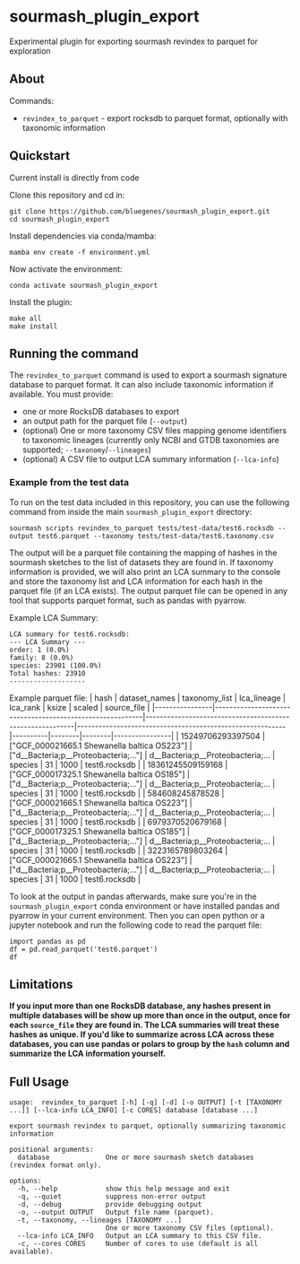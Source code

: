 # sourmash_plugin_export

Experimental plugin for exporting sourmash revindex to parquet for exploration

## About

Commands:

- `revindex_to_parquet` - export rocksdb to parquet format, optionally with taxonomic information


## Quickstart

Current install is directly from code

Clone this repository and cd in:
```
git clone https://github.com/bluegenes/sourmash_plugin_export.git
cd sourmash_plugin_export
```

Install dependencies via conda/mamba:
```
mamba env create -f environment.yml
```

Now activate the environment:
```
conda activate sourmash_plugin_export
```

Install the plugin:
```
make all
make install
```

## Running the command
The `revindex_to_parquet` command is used to export a sourmash signature database to parquet format. It can also include taxonomic information if available.
You must provide:

- one or more RocksDB databases to export
- an output path for the parquet file (`--output`)
- (optional) One or more taxonomy CSV files mapping genome identifiers to taxonomic lineages (currently only NCBI and GTDB taxonomies are supported; `--taxonomy`/`--lineages`)
- (optional) A CSV file to output LCA summary information (`--lca-info`)

### Example from the test data
To run on the test data included in this repository, you can use the following command from inside the main `sourmash_plugin_export` directory:
```
sourmash scripts revindex_to_parquet tests/test-data/test6.rocksdb --output test6.parquet --taxonomy tests/test-data/test6.taxonomy.csv
```

The output will be a parquet file containing the mapping of hashes in the sourmash sketches to the list of datasets they are found in. If taxonomy information is provided, we will also print an LCA summary to the console and store the taxonomy list and LCA information for each hash in the parquet file (if an LCA exists). The output parquet file can be opened in any tool that supports parquet format, such as pandas with pyarrow.

Example LCA Summary:
```
LCA summary for test6.rocksdb:
--- LCA Summary ---
order: 1 (0.0%)
family: 8 (0.0%)
species: 23901 (100.0%)
Total hashes: 23910
-------------------
```

Example parquet file:
| hash           | dataset_names                                            | taxonomy_list                                           | lca_lineage                                             | lca_rank | ksize | scaled | source_file    |
|----------------|----------------------------------------------------------|----------------------------------------------------------|----------------------------------------------------------|----------|--------|--------|----------------|
| 15249706293397504 | ["GCF_000021665.1 Shewanella baltica OS223"]         | ["d__Bacteria;p__Proteobacteria;..."]                   | d__Bacteria;p__Proteobacteria;...                       | species  | 31     | 1000   | test6.rocksdb  |
| 18361245509159168 | ["GCF_000017325.1 Shewanella baltica OS185"]         | ["d__Bacteria;p__Proteobacteria;..."]                   | d__Bacteria;p__Proteobacteria;...                       | species  | 31     | 1000   | test6.rocksdb  |
| 584608245878528   | ["GCF_000021665.1 Shewanella baltica OS223"]         | ["d__Bacteria;p__Proteobacteria;..."]                   | d__Bacteria;p__Proteobacteria;...                       | species  | 31     | 1000   | test6.rocksdb  |
| 6979370520679168  | ["GCF_000017325.1 Shewanella baltica OS185"]         | ["d__Bacteria;p__Proteobacteria;..."]                   | d__Bacteria;p__Proteobacteria;...                       | species  | 31     | 1000   | test6.rocksdb  |
| 3223165789803264  | ["GCF_000021665.1 Shewanella baltica OS223"]         | ["d__Bacteria;p__Proteobacteria;..."]                   | d__Bacteria;p__Proteobacteria;...                       | species  | 31     | 1000   | test6.rocksdb  |


To look at the output in pandas afterwards, make sure you're in the `sourmash_plugin_export` conda environment or have installed pandas and pyarrow in your current environment. Then you can open python or a jupyter notebook and run the following code to read the parquet file:
```
import pandas as pd
df = pd.read_parquet('test6.parquet')
df
```
## Limitations

**If you input more than one RocksDB database, any hashes present in multiple databases will be show up more than once in the output, once for each `source_file` they are found in. The LCA summaries will treat these hashes as unique. If you'd like to summarize across LCA across these databases, you can use pandas or polars to group by the `hash` column and summarize the LCA information yourself.**

## Full Usage

```
usage:  revindex_to_parquet [-h] [-q] [-d] [-o OUTPUT] [-t [TAXONOMY ...]] [--lca-info LCA_INFO] [-c CORES] database [database ...]

export sourmash revindex to parquet, optionally summarizing taxonomic information

positional arguments:
  database              One or more sourmash sketch databases (revindex format only).

options:
  -h, --help            show this help message and exit
  -q, --quiet           suppress non-error output
  -d, --debug           provide debugging output
  -o, --output OUTPUT   Output file name (parquet).
  -t, --taxonomy, --lineages [TAXONOMY ...]
                        One or more taxonomy CSV files (optional).
  --lca-info LCA_INFO   Output an LCA summary to this CSV file.
  -c, --cores CORES     Number of cores to use (default is all available).
  ```
